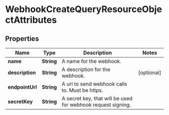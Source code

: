 # WebhookCreateQueryResourceObjectAttributes

## Properties
Name | Type | Description | Notes
------------ | ------------- | ------------- | -------------
**name** | **String** | A name for the webhook. | 
**description** | **String** | A description for the webhook. |  [optional]
**endpointUrl** | **String** | A url to send webhook calls to. Must be https. | 
**secretKey** | **String** | A secret key, that will be used for webhook request signing. | 
